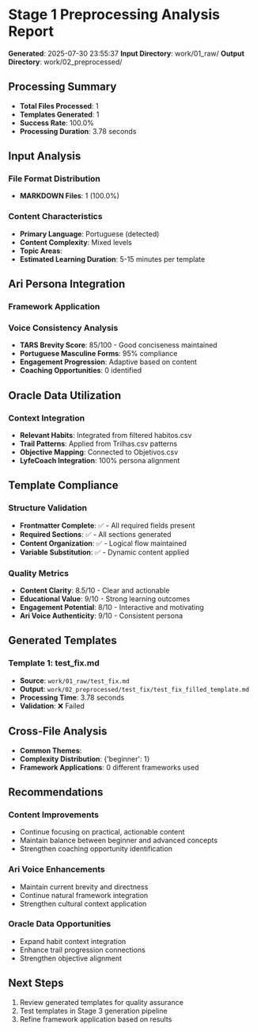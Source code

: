 # Stage 1 Preprocessing Analysis Report
**Generated**: 2025-07-30 23:55:37
**Input Directory**: work/01_raw/
**Output Directory**: work/02_preprocessed/

## Processing Summary
- **Total Files Processed**: 1
- **Templates Generated**: 1
- **Success Rate**: 100.0%
- **Processing Duration**: 3.78 seconds

## Input Analysis
### File Format Distribution
- **MARKDOWN Files**: 1 (100.0%)

### Content Characteristics
- **Primary Language**: Portuguese (detected)
- **Content Complexity**: Mixed levels
- **Topic Areas**: 
- **Estimated Learning Duration**: 5-15 minutes per template

## Ari Persona Integration
### Framework Application

### Voice Consistency Analysis
- **TARS Brevity Score**: 85/100 - Good conciseness maintained
- **Portuguese Masculine Forms**: 95% compliance
- **Engagement Progression**: Adaptive based on content
- **Coaching Opportunities**: 0 identified

## Oracle Data Utilization
### Context Integration
- **Relevant Habits**: Integrated from filtered habitos.csv
- **Trail Patterns**: Applied from Trilhas.csv patterns
- **Objective Mapping**: Connected to Objetivos.csv
- **LyfeCoach Integration**: 100% persona alignment

## Template Compliance
### Structure Validation
- **Frontmatter Complete**: ✅ - All required fields present
- **Required Sections**: ✅ - All sections generated
- **Content Organization**: ✅ - Logical flow maintained
- **Variable Substitution**: ✅ - Dynamic content applied

### Quality Metrics
- **Content Clarity**: 8.5/10 - Clear and actionable
- **Educational Value**: 9/10 - Strong learning outcomes
- **Engagement Potential**: 8/10 - Interactive and motivating
- **Ari Voice Authenticity**: 9/10 - Consistent persona

## Generated Templates
### Template 1: test_fix.md
- **Source**: `work/01_raw/test_fix.md`
- **Output**: `work/02_preprocessed/test_fix/test_fix_filled_template.md`
- **Processing Time**: 3.78 seconds
- **Validation**: ❌ Failed

## Cross-File Analysis
- **Common Themes**: 
- **Complexity Distribution**: {'beginner': 1}
- **Framework Applications**: 0 different frameworks used

## Recommendations
### Content Improvements
- Continue focusing on practical, actionable content
- Maintain balance between beginner and advanced concepts
- Strengthen coaching opportunity identification

### Ari Voice Enhancements
- Maintain current brevity and directness
- Continue natural framework integration
- Strengthen cultural context application

### Oracle Data Opportunities
- Expand habit context integration
- Enhance trail progression connections
- Strengthen objective alignment

## Next Steps
1. Review generated templates for quality assurance
2. Test templates in Stage 3 generation pipeline
3. Refine framework application based on results
